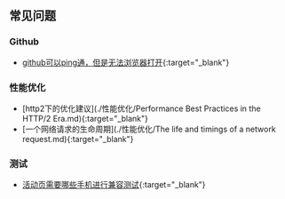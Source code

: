## 常见问题

### Github

* [github可以ping通，但是无法浏览器打开](./github无法访问.md){:target="_blank"}



### 性能优化

* [http2下的优化建议](./性能优化/Performance Best Practices in the HTTP/2 Era.md){:target="_blank"}
* [一个网络请求的生命周期](./性能优化/The life and timings of a network request.md){:target="_blank"}



### 测试

* [活动页需要哪些手机进行兼容测试](./测试相关/H5活动页测试兼容机.md){:target="_blank"}